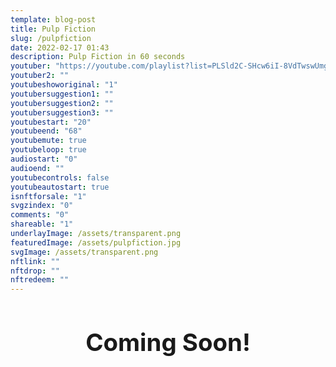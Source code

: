 ```yaml
---
template: blog-post
title: Pulp Fiction  
slug: /pulpfiction
date: 2022-02-17 01:43
description: Pulp Fiction in 60 seconds
youtuber: "https://youtube.com/playlist?list=PLSld2C-SHcw6iI-8VdTwswUmghftk2chW"
youtuber2: ""
youtubeshoworiginal: "1"
youtubersuggestion1: ""
youtubersuggestion2: ""
youtubersuggestion3: ""
youtubestart: "20"
youtubeend: "68"
youtubemute: true
youtubeloop: true
audiostart: "0"
audioend: ""
youtubecontrols: false
youtubeautostart: true
isnftforsale: "1"
svgzindex: "0"
comments: "0"
shareable: "1"
underlayImage: /assets/transparent.png
featuredImage: /assets/pulpfiction.jpg
svgImage: /assets/transparent.png
nftlink: ""
nftdrop: ""
nftredeem: ""
---
```


<h2 class="tronText" style="display:grid; place-content:center; text-align:center; font-size:4vw;">
        <div class="">Coming Soon!</div>
      </h2>